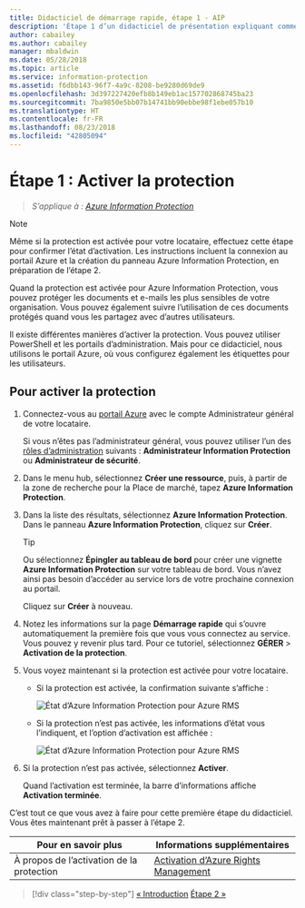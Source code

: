 ```yaml
---
title: Didacticiel de démarrage rapide, étape 1 - AIP
description: 'Étape 1 d’un didacticiel de présentation expliquant comment tester rapidement Azure Information Protection : Activer le service de protection.'
author: cabailey
ms.author: cabailey
manager: mbaldwin
ms.date: 05/28/2018
ms.topic: article
ms.service: information-protection
ms.assetid: f6dbb143-96f7-4a9c-8208-be9280d69de9
ms.openlocfilehash: 3d397227420efb8b149eb1ac157702868745ba23
ms.sourcegitcommit: 7ba9850e5bb07b14741bb90ebbe98f1ebe057b10
ms.translationtype: HT
ms.contentlocale: fr-FR
ms.lasthandoff: 08/23/2018
ms.locfileid: "42805094"
---
```

# <a name="step-1-activate-protection"></a>Étape 1 : Activer la protection
 
>*S’applique à : [Azure Information Protection](https://azure.microsoft.com/pricing/details/information-protection)*

> [!NOTE]
>Même si la protection est activée pour votre locataire, effectuez cette étape pour confirmer l’état d’activation. Les instructions incluent la connexion au portail Azure et la création du panneau Azure Information Protection, en préparation de l’étape 2.

Quand la protection est activée pour Azure Information Protection, vous pouvez protéger les documents et e-mails les plus sensibles de votre organisation. Vous pouvez également suivre l’utilisation de ces documents protégés quand vous les partagez avec d’autres utilisateurs. 

Il existe différentes manières d’activer la protection. Vous pouvez utiliser PowerShell et les portails d’administration. Mais pour ce didacticiel, nous utilisons le portail Azure, où vous configurez également les étiquettes pour les utilisateurs. 

## <a name="to-activate-protection"></a>Pour activer la protection

1. Connectez-vous au [portail Azure](https://portal.azure.com) avec le compte Administrateur général de votre locataire. 
    
    Si vous n’êtes pas l’administrateur général, vous pouvez utiliser l’un des [rôles d’administration](/azure/active-directory/active-directory-assign-admin-roles-azure-portal) suivants : **Administrateur Information Protection** ou **Administrateur de sécurité**.

2. Dans le menu hub, sélectionnez **Créer une ressource**, puis, à partir de la zone de recherche pour la Place de marché, tapez **Azure Information Protection**. 
    
3. Dans la liste des résultats, sélectionnez **Azure Information Protection**. Dans le panneau **Azure Information Protection**, cliquez sur **Créer**.
    
    > [!TIP] 
    > Ou sélectionnez **Épingler au tableau de bord** pour créer une vignette **Azure Information Protection** sur votre tableau de bord. Vous n’avez ainsi pas besoin d’accéder au service lors de votre prochaine connexion au portail.
    
    Cliquez sur **Créer** à nouveau.

4. Notez les informations sur la page **Démarrage rapide** qui s’ouvre automatiquement la première fois que vous vous connectez au service. Vous pouvez y revenir plus tard. Pour ce tutoriel, sélectionnez **GÉRER** > **Activation de la protection**. 

5. Vous voyez maintenant si la protection est activée pour votre locataire. 
    
    - Si la protection est activée, la confirmation suivante s’affiche :
        
        ![État d’Azure Information Protection pour Azure RMS](./media/info-protect-azurerms-activated.png)
        
    - Si la protection n’est pas activée, les informations d’état vous l’indiquent, et l’option d’activation est affichée :
        
        ![État d’Azure Information Protection pour Azure RMS](./media/info-protect-azurerms-deactivated.png)

6. Si la protection n’est pas activée, sélectionnez **Activer**. 

    Quand l’activation est terminée, la barre d’informations affiche **Activation terminée**.

C’est tout ce que vous avez à faire pour cette première étape du didacticiel. Vous êtes maintenant prêt à passer à l’étape 2.

|Pour en savoir plus|Informations supplémentaires|
|--------------------------------|--------------------------|
|À propos de l’activation de la protection|[Activation d’Azure Rights Management](activate-service.md)|


>[!div class="step-by-step"]
[&#171; Introduction](infoprotect-quick-start-tutorial.md)
[Étape 2 &#187;](infoprotect-tutorial-step2.md)


